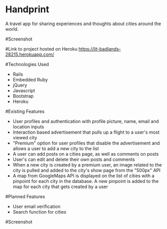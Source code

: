 # Handprint
A travel app for sharing experiences and thoughts about cities around the world.

#Screenshot
<!-- add here -->

#Link to project hosted on Heroku
https://lit-badlands-28215.herokuapp.com/

#Technologies Used
* Rails
* Embedded Ruby
* jQuery
* Javascript
* Bootstrap
* Heroku

#Existing Features
* User profiles and authentication with profile picture, name, email and location inputs
* Interaction based advertisement that pulls up a flight to a user's
most viewed city
* "Premium" option for user profiles that disable the advertisement and allows a
user to add a new city to the list
* A user can add posts on a cities page, as well as comments on posts
* User's can edit and delete their own posts and comments
* When a new city is created by a premium user, an image related to the city is
pulled and added to the city's show page from the "500px" API
* A map from GoogleMaps API is displayed on the list of cities with a pinpoint for
each city in the database. A new pinpoint is added to the map for each city that
gets created by a user

#Planned Features
* User email verification
* Search function for cities

#Screenshot
<!-- add here -->
